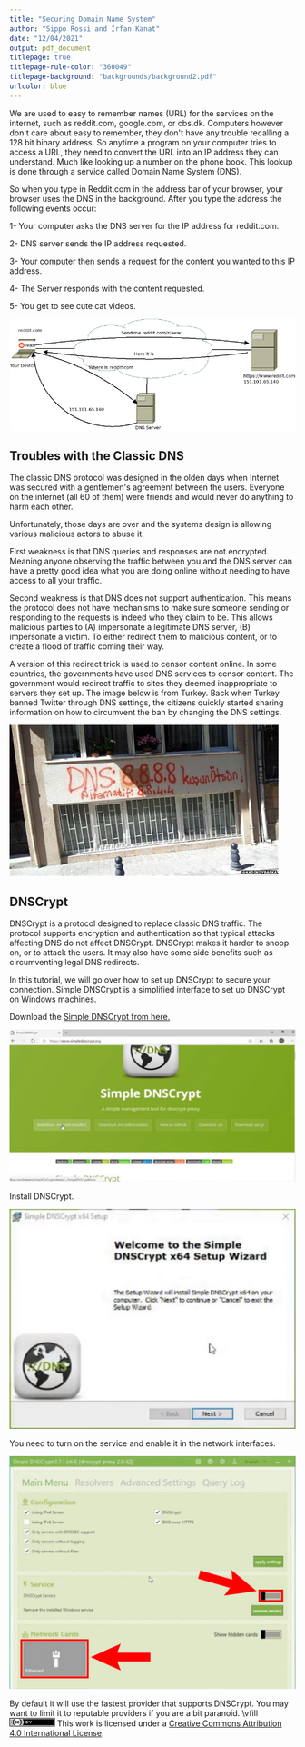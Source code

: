 ```yaml
---
title: "Securing Domain Name System"
author: "Sippo Rossi and Irfan Kanat"
date: "12/04/2021"
output: pdf_document
titlepage: true
titlepage-rule-color: "360049"
titlepage-background: "backgrounds/background2.pdf"
urlcolor: blue
---
```


We are used to easy to remember names (URL) for the services on the internet, such as reddit.com, google.com, or cbs.dk. Computers however don't care about easy to remember, they don't have any trouble recalling a 128 bit binary address. So anytime a program on your computer tries to access a URL, they need to convert the URL into an IP address they can understand. Much like looking up a number on the phone book. This lookup is done through a service called Domain Name System (DNS).

So when you type in Reddit.com in the address bar of your browser, your browser uses the DNS in the background. After you type the address the following events occur:

1- Your computer asks the DNS server for the IP address for reddit.com.

2- DNS server sends the IP address requested.

3- Your computer then sends a request for the content you wanted to this IP address.

4- The Server responds with the content requested.

5- You get to see cute cat videos.

![What DNS Does](figures/DNS5.png)

## Troubles with the Classic DNS

The classic DNS protocol was designed in the olden days when Internet was secured with a gentlemen's agreement between the users. Everyone on the internet (all 60 of them) were friends and would never do anything to harm each other.

Unfortunately, those days are over and the systems design is allowing various malicious actors to abuse it.

First weakness is that DNS queries and responses are not encrypted. Meaning anyone observing the traffic between you and the DNS server can have a pretty good idea what you are doing online without needing to have access to all your traffic.

Second weakness is that DNS does not support authentication. This means the protocol does not have mechanisms to make sure someone sending or responding to the requests is indeed who they claim to be. This allows malicious parties to (A) impersonate a legitimate DNS server, (B) impersonate a victim. To either redirect them to malicious content, or to create a flood of traffic coming their way.

A version of this redirect trick is used to censor content online. In some countries, the governments have used DNS services to censor content. The government would redirect traffic to sites they deemed inappropriate to servers they set up. The image below is from Turkey. Back when Turkey banned Twitter through DNS settings, the citizens quickly started sharing information on how to circumvent the ban by changing the DNS settings.

![Grafiti suggesting alternative DNS servers to circumvent censorship.](figures/Censorship.jpeg)

## DNSCrypt 

DNSCrypt is a protocol designed to replace classic DNS traffic. The protocol supports encryption and authentication so that typical attacks affecting DNS do not affect DNSCrypt. DNSCrypt makes it harder to snoop on, or to attack the users. It may also have some side benefits such as circumventing legal DNS redirects.


In this tutorial, we will go over how to set up DNSCrypt to secure your connection. Simple DNSCrypt is a simplified interface to set up DNSCrypt on Windows machines. 

Download the [Simple DNSCrypt from here.](https://www.simplednscrypt.org)

![Download 64 bit version](figures/DNSCrypt0.png)

Install DNSCrypt.

![Install like any other application](figures/DNSCrypt1.png)

You need to turn on the service and enable it in the network interfaces.

![Turn on the service.](figures/DNSCrypt3.png)


By default it will use the fastest provider that supports DNSCrypt. You may want to limit it to reputable providers if you are a bit paranoid.
\vfill
![CC4](CC4.png) This work is licensed under a [Creative Commons Attribution 4.0 International License](http://creativecommons.org/licenses/by/4.0/).
